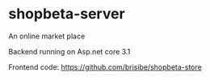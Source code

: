 # shopbeta-server
An online market place

Backend running on Asp.net core 3.1

Frontend code: https://github.com/brisibe/shopbeta-store
